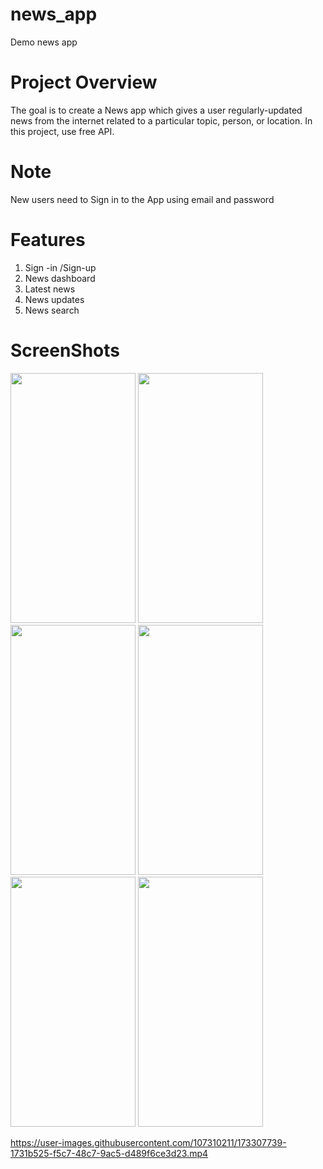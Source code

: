 # news_app
Demo news app 

# Project Overview
The goal is to create a News  app which gives a user regularly-updated news from the internet related to a particular topic, person, or location. In this project, use free API.

# Note
New users need to Sign in to the App using email and password

# Features
1. Sign -in /Sign-up
2. News dashboard 
3. Latest news
4. News updates
5. News search

# ScreenShots
<img src="https://user-images.githubusercontent.com/107310211/173305538-43aacceb-8080-4f94-a706-a3f58a270b90.png" data-canonical-src="https://user-images.githubusercontent.com/107310211/173305538-43aacceb-8080-4f94-a706-a3f58a270b90.png" width="200" height="400" /> <img src="https://user-images.githubusercontent.com/107310211/173305581-30f0c5fb-0ded-45c9-9389-8ed43870cd60.png" data-canonical-src="https://user-images.githubusercontent.com/107310211/173305581-30f0c5fb-0ded-45c9-9389-8ed43870cd60.png" width="200" height="400" /> <img src="https://user-images.githubusercontent.com/107310211/173305611-cc5662a0-6204-41ed-ba06-badbd2972ac8.png" data-canonical-src="https://user-images.githubusercontent.com/107310211/173305611-cc5662a0-6204-41ed-ba06-badbd2972ac8.png" width="200" height="400" /> <img src="https://user-images.githubusercontent.com/107310211/173305634-1baa1d0b-24ff-4f06-a9ce-6489c52e5986.png" data-canonical-src="https://user-images.githubusercontent.com/107310211/173305634-1baa1d0b-24ff-4f06-a9ce-6489c52e5986.png" width="200" height="400" /> <img src="https://user-images.githubusercontent.com/107310211/173305661-599b625a-8bdc-40ec-9f5c-2ef2a8e9a0cd.png" data-canonical-src="https://user-images.githubusercontent.com/107310211/173305661-599b625a-8bdc-40ec-9f5c-2ef2a8e9a0cd.png" width="200" height="400" /> <img src="https://user-images.githubusercontent.com/107310211/173305716-d2bb6366-0dc6-40e2-9950-3494353a375f.png" data-canonical-src="https://user-images.githubusercontent.com/107310211/173305716-d2bb6366-0dc6-40e2-9950-3494353a375f.png" width="200" height="400" />



https://user-images.githubusercontent.com/107310211/173307739-1731b525-f5c7-48c7-9ac5-d489f6ce3d23.mp4


